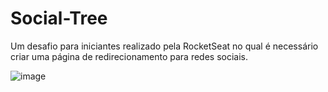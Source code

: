 # Social-Tree

Um desafio para iniciantes realizado pela RocketSeat no qual é necessário criar uma página de redirecionamento para redes sociais.

![image](https://user-images.githubusercontent.com/66955744/211802494-1308689b-6946-4eb0-a410-0687804e6643.png)
